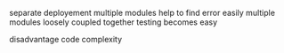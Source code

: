 separate deployement
multiple modules help to find error easily
multiple modules loosely coupled together
testing becomes easy

disadvantage
code complexity
